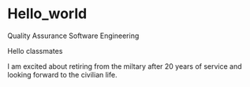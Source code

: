 # Hello_world
Quality Assurance Software Engineering

Hello classmates

I am excited about retiring from the miltary after 20 years of service and looking forward to the civilian life.
